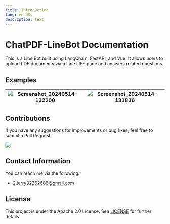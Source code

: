 ```yaml
---
title: Introduction
lang: en-US
description: text
---
```


# ChatPDF-LineBot Documentation

This is a Line Bot built using LangChain, FastAPI, and Vue. It allows users to upload PDF documents via a Line LIFF page and answers related questions.

## Examples

| ![Screenshot_20240514-132200](https://github.com/ADT109119/ChatPDF-LineBot/assets/106337749/996fea6c-3ae8-4d9a-baff-7ada3860b4f9) | ![Screenshot_20240514-131836](https://github.com/ADT109119/ChatPDF-LineBot/assets/106337749/0cb06999-e8c3-4779-8fe2-c6f87a7a370c) |
|------|------|

## Contributions

If you have any suggestions for improvements or bug fixes, feel free to submit a Pull Request.

<a href="https://github.com/ADT109119/ChatPDF-LineBot/graphs/contributors" target="_blank">
  <img src="https://contrib.rocks/image?repo=ADT109119/ChatPDF-LineBot"/>
</a>

## Contact Information

You can reach me via the following:

- 2.jerry32262686@gmail.com

## License

This project is under the Apache 2.0 License. See [LICENSE](https://github.com/ADT109119/ChatPDF-LineBot/blob/main/LICENSE) for further details.
